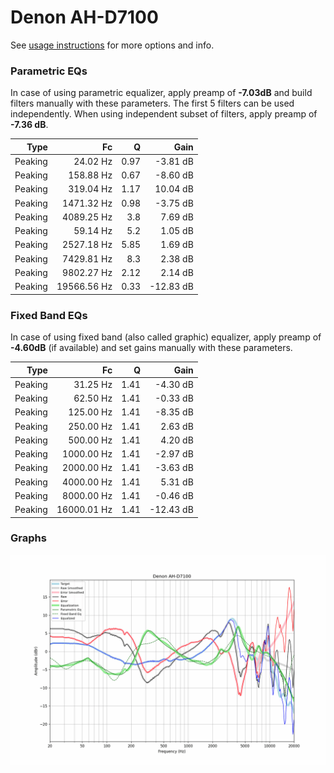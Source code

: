 # Denon AH-D7100
See [usage instructions](https://github.com/jaakkopasanen/AutoEq#usage) for more options and info.

### Parametric EQs
In case of using parametric equalizer, apply preamp of **-7.03dB** and build filters manually
with these parameters. The first 5 filters can be used independently.
When using independent subset of filters, apply preamp of **-7.36 dB**.

| Type    | Fc          |    Q | Gain      |
|--------:|------------:|-----:|----------:|
| Peaking | 24.02 Hz    | 0.97 | -3.81 dB  |
| Peaking | 158.88 Hz   | 0.67 | -8.60 dB  |
| Peaking | 319.04 Hz   | 1.17 | 10.04 dB  |
| Peaking | 1471.32 Hz  | 0.98 | -3.75 dB  |
| Peaking | 4089.25 Hz  | 3.8  | 7.69 dB   |
| Peaking | 59.14 Hz    | 5.2  | 1.05 dB   |
| Peaking | 2527.18 Hz  | 5.85 | 1.69 dB   |
| Peaking | 7429.81 Hz  | 8.3  | 2.38 dB   |
| Peaking | 9802.27 Hz  | 2.12 | 2.14 dB   |
| Peaking | 19566.56 Hz | 0.33 | -12.83 dB |

### Fixed Band EQs
In case of using fixed band (also called graphic) equalizer, apply preamp of **-4.60dB**
(if available) and set gains manually with these parameters.

| Type    | Fc          |    Q | Gain      |
|--------:|------------:|-----:|----------:|
| Peaking | 31.25 Hz    | 1.41 | -4.30 dB  |
| Peaking | 62.50 Hz    | 1.41 | -0.33 dB  |
| Peaking | 125.00 Hz   | 1.41 | -8.35 dB  |
| Peaking | 250.00 Hz   | 1.41 | 2.63 dB   |
| Peaking | 500.00 Hz   | 1.41 | 4.20 dB   |
| Peaking | 1000.00 Hz  | 1.41 | -2.97 dB  |
| Peaking | 2000.00 Hz  | 1.41 | -3.63 dB  |
| Peaking | 4000.00 Hz  | 1.41 | 5.31 dB   |
| Peaking | 8000.00 Hz  | 1.41 | -0.46 dB  |
| Peaking | 16000.01 Hz | 1.41 | -12.43 dB |

### Graphs
![](./Denon%20AH-D7100.png)